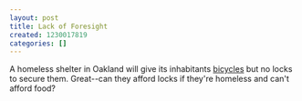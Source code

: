 ```yaml
---
layout: post
title: Lack of Foresight
created: 1230017819
categories: []
---
```

A homeless shelter in Oakland will give its inhabitants <a href="http://cbs5.com/localwire/22.0.html?type=bcn&item=BIKE-DONATIONS-bagm-">bicycles</a> but no locks to secure them. Great--can they afford locks if they're homeless and can't afford food?
